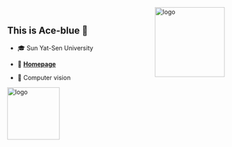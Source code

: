 <img src="https://github-readme-stats.vercel.app/api?username=Ace-blue&show_icons=true" alt="logo" height="160" align="right" style="margin: 5px; margin-bottom: 20px;" />

</br>

## This is Ace-blue 👀

- 🎓 Sun Yat-Sen University

- 📖 [**Homepage**](https://ace-blue.github.io/io/)

- 🔭 Computer vision



<img src="https://github-profile-trophy.vercel.app/?username=Ace-blue&theme=flat" alt="logo" height="120" align="center" style="margin: auto; margin-bottom: 20px;" />
